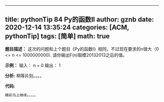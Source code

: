 
---
title: pythonTip 84 Py的函数II
author: gznb
date: 2020-12-14 13:35:24
categories: [ACM, pythonTip]
tags: [简单]
math: true
---

**题目描述：**
这次的问题和上个题目《Py的函数I》相同，不过现在要求的n很大（0 <= n <= 1000000000).
请你输出F(n)取模20132013之后的值。

**示例：**
输入：
n = 0
输出：
1


**分析:**
稍等片刻。。。。

**代码:**
```python
精彩马上继续。。。。。
```
